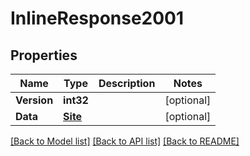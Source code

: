 # InlineResponse2001

## Properties

Name | Type | Description | Notes
------------ | ------------- | ------------- | -------------
**Version** | **int32** |  | [optional] 
**Data** | [**Site**](site.md) |  | [optional] 

[[Back to Model list]](../README.md#documentation-for-models) [[Back to API list]](../README.md#documentation-for-api-endpoints) [[Back to README]](../README.md)


